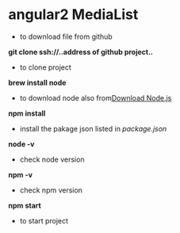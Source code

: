 angular2 MediaList
=======

* to download file from github

**git clone ssh://..address of github project..**

* to clone  project

**brew install node**

* to download node also from[Download Node.js](https://nodejs.org/en/download/)

**npm install**

* install the pakage json listed in *package.json*

**node -v**

* check node version

**npm -v**

* check npm version

**npm start**

* to start project
